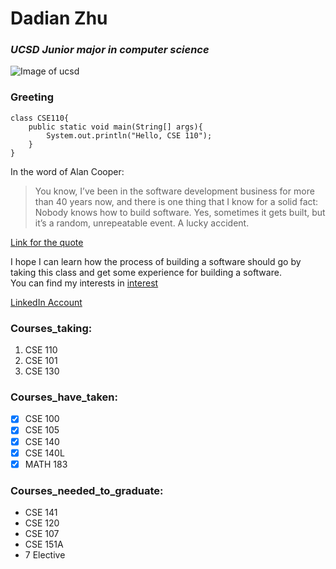 # **Dadian Zhu**
### *UCSD Junior major in computer science*

![Image of ucsd](https://jacobsschool.ucsd.edu/sites/default/files/groups/jsoe/img/logos/cse/digital/UCSDLogo_JSOE-ComputerSciEng_BlueGold.png) 
### Greeting
```
class CSE110{
    public static void main(String[] args){
        System.out.println("Hello, CSE 110");
    }
}
```

In the word of Alan Cooper:
> You know, I’ve been in the software development business for more than 40 years now, and there is one thing that I know for a solid fact: Nobody knows how to build software. Yes, sometimes it gets built, but it’s a random, unrepeatable event. A lucky accident. 

[Link for the quote](https://twitter.com/MrAlanCooper/status/1112136964306669570)

I hope I can learn how the process of building a software should go by taking this class and get some experience for building a software. \
You can find my interests in [interest](interest.txt)

[LinkedIn Account](https://www.linkedin.com/in/dadian-zhu-4b4674166/)

### Courses_taking:
1. CSE 110
2. CSE 101
3. CSE 130
  
### Courses_have_taken:
- [x] CSE 100
- [x] CSE 105
- [x] CSE 140
- [x] CSE 140L
- [x] MATH 183

### Courses_needed_to_graduate:
- CSE 141
- CSE 120
- CSE 107
- CSE 151A
- 7 Elective